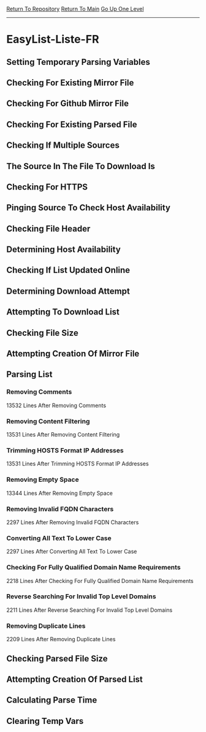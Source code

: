 [Return To Repository](https://github.com/deathbybandaid/piholeparser/)
[Return To Main](https://github.com/deathbybandaid/piholeparser/blob/master/RecentRunLogs/Mainlog.md)
[Go Up One Level](https://github.com/deathbybandaid/piholeparser/blob/master/RecentRunLogs/TopLevelScripts/30-Processing-External-Blacklists.md)
____________________________________
# EasyList-Liste-FR
## Setting Temporary Parsing Variables
## Checking For Existing Mirror File
## Checking For Github Mirror File
## Checking For Existing Parsed File
## Checking If Multiple Sources
## The Source In The File To Download Is
## Checking For HTTPS
## Pinging Source To Check Host Availability
## Checking File Header
## Determining Host Availability
## Checking If List Updated Online
## Determining Download Attempt
## Attempting To Download List
## Checking File Size
## Attempting Creation Of Mirror File
## Parsing List
### Removing Comments
13532 Lines After Removing Comments
### Removing Content Filtering
13531 Lines After Removing Content Filtering
### Trimming HOSTS Format IP Addresses
13531 Lines After Trimming HOSTS Format IP Addresses
### Removing Empty Space
13344 Lines After Removing Empty Space
### Removing Invalid FQDN Characters
2297 Lines After Removing Invalid FQDN Characters
### Converting All Text To Lower Case
2297 Lines After Converting All Text To Lower Case
### Checking For Fully Qualified Domain Name Requirements
2218 Lines After Checking For Fully Qualified Domain Name Requirements
### Reverse Searching For Invalid Top Level Domains
2211 Lines After Reverse Searching For Invalid Top Level Domains
### Removing Duplicate Lines
2209 Lines After Removing Duplicate Lines
## Checking Parsed File Size
## Attempting Creation Of Parsed List
## Calculating Parse Time
## Clearing Temp Vars
